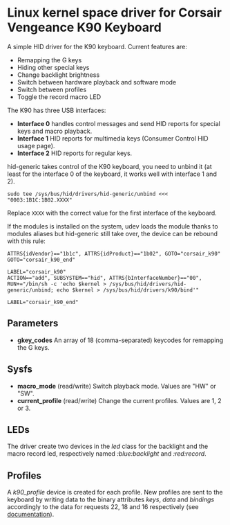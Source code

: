 Linux kernel space driver for Corsair Vengeance K90 Keyboard
============================================================

A simple HID driver for the K90 keyboard. Current features are:
 - Remapping the G keys
 - Hiding other special keys
 - Change backlight brightness
 - Switch between hardware playback and software mode
 - Switch between profiles
 - Toggle the record macro LED

The K90 has three USB interfaces:
 - **Interface 0** handles control messages and send HID reports for special keys and macro playback.
 - **Interface 1** HID reports for multimedia keys (Consumer Control HID usage page).
 - **Interface 2** HID reports for regular keys.

hid-generic takes control of the K90 keyboard, you need to unbind it (at least for the interface 0 of the keyboard, it works well with interface 1 and 2).
```
sudo tee /sys/bus/hid/drivers/hid-generic/unbind <<< "0003:1B1C:1B02.XXXX"
```
Replace `XXXX` with the correct value for the first interface of the keyboard.

If the modules is installed on the system, udev loads the module thanks to modules aliases but hid-generic still take over, the device can be rebound with this rule:
```
ATTRS{idVendor}=="1b1c", ATTRS{idProduct}=="1b02", GOTO="corsair_k90"
GOTO="corsair_k90_end"

LABEL="corsair_k90"
ACTION=="add", SUBSYSTEM=="hid", ATTRS{bInterfaceNumber}=="00", RUN+="/bin/sh -c 'echo $kernel > /sys/bus/hid/drivers/hid-generic/unbind; echo $kernel > /sys/bus/hid/drivers/k90/bind'"

LABEL="corsair_k90_end"
```

Parameters
----------

- **gkey_codes** An array of 18 (comma-separated) keycodes for remapping the G keys.

Sysfs
-----

- **macro_mode** (read/write) Switch playback mode. Values are "HW" or "SW".
- **current_profile** (read/write) Change the current profiles. Values are 1, 2 or 3.

LEDs
----

The driver create two devices in the *led* class for the backlight and the macro record led, respectively named *<devicename>:blue:backlight* and *<devicename>:red:record*.

Profiles
--------

A *k90_profile* device is created for each profile. New profiles are sent to the keyboard by writing data to the binary attributes *keys*, *data* and *bindings* accordingly to the data for requests 22, 18 and 16 respectively (see [documentation](control_messages.md)).
